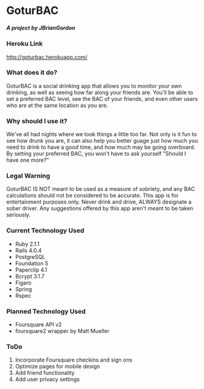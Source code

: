 <h1>GoturBAC</h1>

<h5>A project by JBrianGordon</h5>

<h3>Heroku Link</h3>

<a>http://goturbac.herokuapp.com/</a>

<h3>What does it do?</h3>

<p>GoturBAC is a social drinking app that allows you to monitor your own drinking, as well as seeing how far along your friends are. You'll be able to set a preferred BAC level, see the BAC of your friends, and even other users who are at the same location as you are.</p>

<h3>Why should I use it?</h3>

<p>We've all had nights where we took things a little too far. Not only is it fun to see how drunk you are, it can also help you better guage just how much you need to drink to have a good time, and how much may be going overboard. By setting your preferred BAC, you won't have to ask yourself "Should I have one more?"</p>

<h3>Legal Warning</h3>

<p>GoturBAC IS NOT meant to be used as a measure of sobriety, and any BAC calculations should not be considered to be accurate. This app is for entertainment purposes only. Never drink and drive, ALWAYS designate a sober driver. Any suggestions offered by this app aren't meant to be taken seriously.</p>

<h3>Current Technology Used</h3>

<ul>
    <li>Ruby 2.1.1</li>
    <li>Rails 4.0.4</li>
    <li>PostgreSQL</li>
    <li>Foundation 5</li>
    <li>Paperclip 4.1</li>
    <li>Bcrypt 3.1.7</li>
    <li>Figaro</li>
    <li>Spring</li>
    <li>Rspec</li>
</ul>

<h3>Planned Technology Used</h3>

<ul>
    <li>Foursquare API v2</li>
    <li>foursquare2 wrapper by Matt Mueller</li>
</ul>

<h3>ToDo</h3>

<ol>
    <li>Incorporate Foursquare checkins and sign ons</li>
    <li>Optimize pages for mobile design</li>
    <li>Add friend functionality</li>
    <li>Add user privacy settings</li>
</ol>